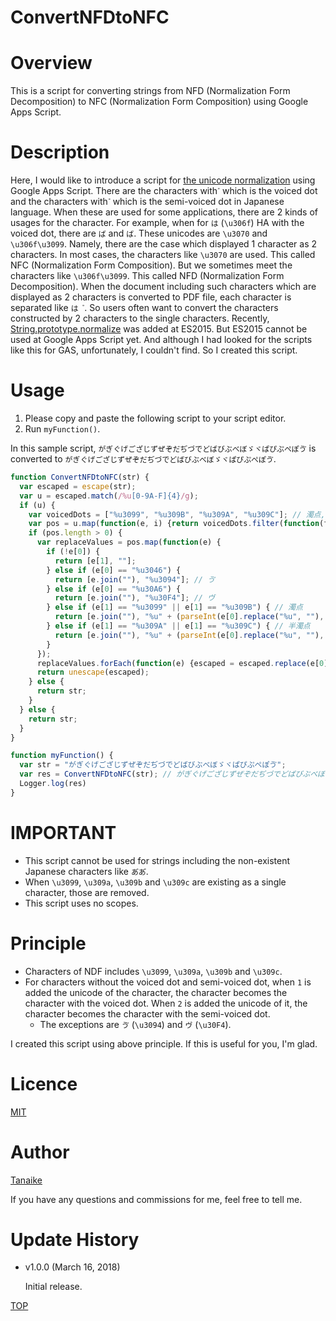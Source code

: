 ConvertNFDtoNFC
=====

# Overview
This is a script for converting strings from NFD (Normalization Form Decomposition) to NFC (Normalization Form Composition) using Google Apps Script.

# Description
Here, I would like to introduce a script for [the unicode normalization](https://en.wikipedia.org/wiki/Unicode_equivalence#Normal_forms) using Google Apps Script. There are the characters with ``゙`` which is the voiced dot and the characters with ``゚`` which is the semi-voiced dot in Japanese language. When these are used for some applications, there are 2 kinds of usages for the character. For example, when for ``は`` (``\u306f``) HA with the voiced dot, there are ``ば`` and ``ば``. These unicodes are ``\u3070`` and ``\u306f\u3099``. Namely, there are the case which displayed 1 character as 2 characters. In most cases, the characters like ``\u3070`` are used. This called NFC (Normalization Form Composition). But we sometimes meet the characters like ``\u306f\u3099``. This called NFD (Normalization Form Decomposition). When the document including such characters which are displayed as 2 characters is converted to PDF file, each character is separated like ``は  ゙``. So users often want to convert the characters constructed by 2 characters to the single characters. Recently, [String.prototype.normalize](https://developer.mozilla.org/en-US/docs/Web/JavaScript/Reference/Global_Objects/String/normalize) was added at ES2015. But ES2015 cannot be used at Google Apps Script yet. And although I had looked for the scripts like this for GAS, unfortunately, I couldn't find. So I created this script.

# Usage

1. Please copy and paste the following script to your script editor.
1. Run ``myFunction()``.

In this sample script, ``がぎぐげござじずぜぞだぢづでどばびぶべぼゞヾぱぴぷぺぽゔ`` is converted to ``がぎぐげござじずぜぞだぢづでどばびぶべぼゞヾぱぴぷぺぽゔ``.

~~~javascript
function ConvertNFDtoNFC(str) {
  var escaped = escape(str);
  var u = escaped.match(/%u[0-9A-F]{4}/g);
  if (u) {
    var voicedDots = ["%u3099", "%u309B", "%u309A", "%u309C"]; // 濁点, 濁点, 半濁点, 半濁点
    var pos = u.map(function(e, i) {return voicedDots.filter(function(f) {return e == f}).length > 0 ? [u[i-1], e] : ""}).filter(String);
    if (pos.length > 0) {
      var replaceValues = pos.map(function(e) {
        if (!e[0]) {
          return [e[1], ""];
        } else if (e[0] == "%u3046") {
          return [e.join(""), "%u3094"]; // ゔ
        } else if (e[0] == "%u30A6") {
          return [e.join(""), "%u30F4"]; // ヴ
        } else if (e[1] == "%u3099" || e[1] == "%u309B") { // 濁点
          return [e.join(""), "%u" + (parseInt(e[0].replace("%u", ""), 16) + 1).toString(16).toUpperCase()];
        } else if (e[1] == "%u309A" || e[1] == "%u309C") { // 半濁点
          return [e.join(""), "%u" + (parseInt(e[0].replace("%u", ""), 16) + 2).toString(16).toUpperCase()];
        }
      });
      replaceValues.forEach(function(e) {escaped = escaped.replace(e[0], e[1])});
      return unescape(escaped);
    } else {
      return str;
    }
  } else {
    return str;
  }
}

function myFunction() {
  var str = "がぎぐげござじずぜぞだぢづでどばびぶべぼゞヾぱぴぷぺぽゔ";
  var res = ConvertNFDtoNFC(str); // がぎぐげござじずぜぞだぢづでどばびぶべぼゞヾぱぴぷぺぽゔ
  Logger.log(res)
}
~~~

# IMPORTANT
- This script cannot be used for strings including the non-existent Japanese characters like ``あ゙あ゚``.
- When ``\u3099``, ``\u309a``, ``\u309b`` and ``\u309c`` are existing as a single character, those are removed.
- This script uses no scopes.

# Principle
- Characters of NDF includes ``\u3099``, ``\u309a``, ``\u309b`` and ``\u309c``.
- For characters without the voiced dot and semi-voiced dot, when ``1`` is added the unicode of the character, the character becomes the character with the voiced dot. When ``2`` is added the unicode of it, the character becomes the character with the semi-voiced dot.
    - The exceptions are ``ゔ`` (``\u3094``) and ``ヴ`` (``\u30F4``).

I created this script using above principle. If this is useful for you, I'm glad.

<a name="Licence"></a>
# Licence
[MIT](LICENCE)

<a name="Author"></a>
# Author
[Tanaike](https://tanaikech.github.io/about/)

If you have any questions and commissions for me, feel free to tell me.

<a name="Update_History"></a>
# Update History
* v1.0.0 (March 16, 2018)

    Initial release.


[TOP](#TOP)
